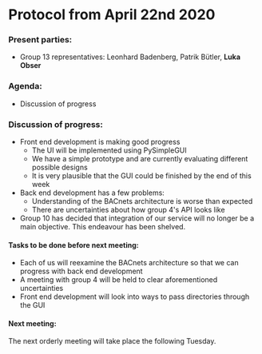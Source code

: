 # Protocol from April 22nd 2020

### Present parties:
* Group 13 representatives: Leonhard Badenberg, Patrik Bütler, **Luka Obser**

### Agenda:
* Discussion of progress

### Discussion of progress:
* Front end development is making good progress
    * The UI will be implemented using PySimpleGUI
    * We have a simple prototype and are currently evaluating different possible designs
    * It is very plausible that the GUI could be finished by the end of this week
* Back end development has a few problems:
    * Understanding of the BACnets architecture is worse than expected 
    * There are uncertainties about how group 4's API looks like
* Group 10 has decided that integration of our service will no longer be a main objective. This endeavour has been shelved.

#### Tasks to be done before next meeting:
* Each of us will reexamine the BACnets architecture so that we can progress with back end development
* A meeting with group 4 will be held to clear aforementioned uncertainties 
* Front end development will look into ways to pass directories through the GUI

#### Next meeting:
The next orderly meeting will take place the following Tuesday.
